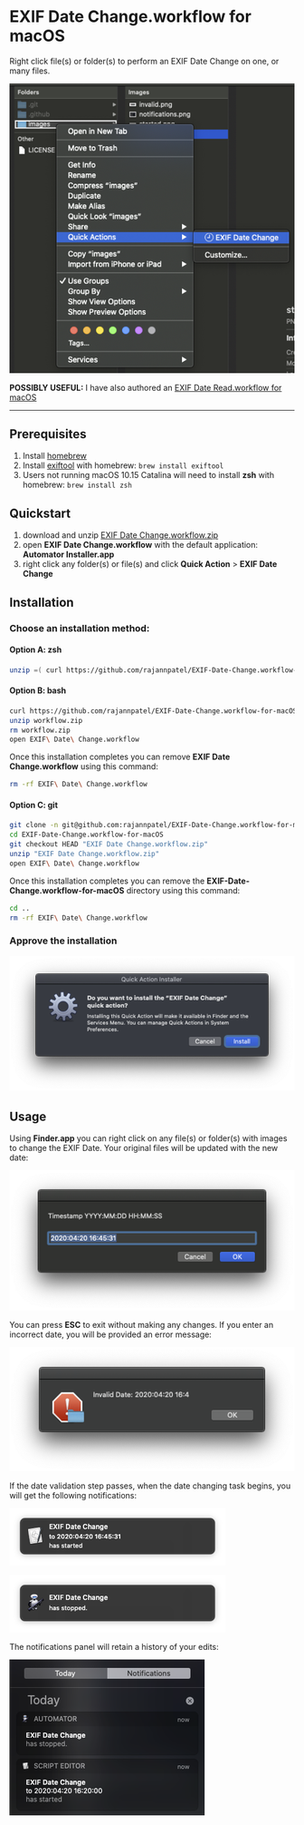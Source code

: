 # EXIF Date Change.workflow for macOS

Right click file(s) or folder(s) to perform an EXIF Date Change on one, or many files.

![using EXIF Date Change](./images/right-click-folder.png)

**POSSIBLY USEFUL:** I have also authored an [EXIF Date Read.workflow for macOS](https://github.com/rajannpatel/EXIF-Date-Read.workflow-for-macOS)

---

## Prerequisites

1. Install [homebrew](https://brew.sh/)
1. Install [exiftool](https://exiftool.org/) with homebrew: `brew install exiftool`
1. Users not running macOS 10.15 Catalina will need to install **zsh** with homebrew: `brew install zsh`

## Quickstart

1. download and unzip [EXIF Date Change.workflow.zip](https://github.com/rajannpatel/EXIF-Date-Change.workflow-for-macOS/raw/master/EXIF%20Date%20Change.workflow.zip)
1. open **EXIF Date Change.workflow** with the default application: **Automator Installer.app**
1. right click any folder(s) or file(s) and click **Quick Action** > **EXIF Date Change**

## Installation

### Choose an installation method:

#### Option A: zsh

```zsh
unzip =( curl https://github.com/rajannpatel/EXIF-Date-Change.workflow-for-macOS/raw/master/EXIF%20Date%20Change.workflow.zip -L ) && open EXIF\ Date\ Change.workflow
```

#### Option B: bash

```bash
curl https://github.com/rajannpatel/EXIF-Date-Change.workflow-for-macOS/raw/master/EXIF%20Date%20Change.workflow.zip -L -o workflow.zip
unzip workflow.zip
rm workflow.zip
open EXIF\ Date\ Change.workflow
```

Once this installation completes you can remove **EXIF Date Change.workflow** using this command:

```bash
rm -rf EXIF\ Date\ Change.workflow
```

#### Option C: git

```bash
git clone -n git@github.com:rajannpatel/EXIF-Date-Change.workflow-for-macOS.git --depth 1
cd EXIF-Date-Change.workflow-for-macOS
git checkout HEAD "EXIF Date Change.workflow.zip"
unzip "EXIF Date Change.workflow.zip"
open EXIF\ Date\ Change.workflow
```

Once this installation completes you can remove the **EXIF-Date-Change.workflow-for-macOS** directory using this command:

```bash
cd ..
rm -rf EXIF\ Date\ Change.workflow
```

### Approve the installation

![Installation Prompt](./images/install.png)

## Usage

Using **Finder.app** you can right click on any file(s) or folder(s) with images to change the EXIF Date. Your original files will be updated with the new date:

![choose a date and time through a native macOS prompt](./images/choose-date-time.png)

You can press **ESC** to exit without making any changes. If you enter an incorrect date, you  will be provided an error message:

![native macOS invalid date and time notification](./images/invalid.png)

If the date validation step passes, when the date changing task begins, you will get the following notifications:

![native macOS task begin notification](./images/started.png)

![native macOS task end notification](./images/stopped.png)

The notifications panel will retain a history of your edits:

![native macOS notification history](./images/notifications.png)
